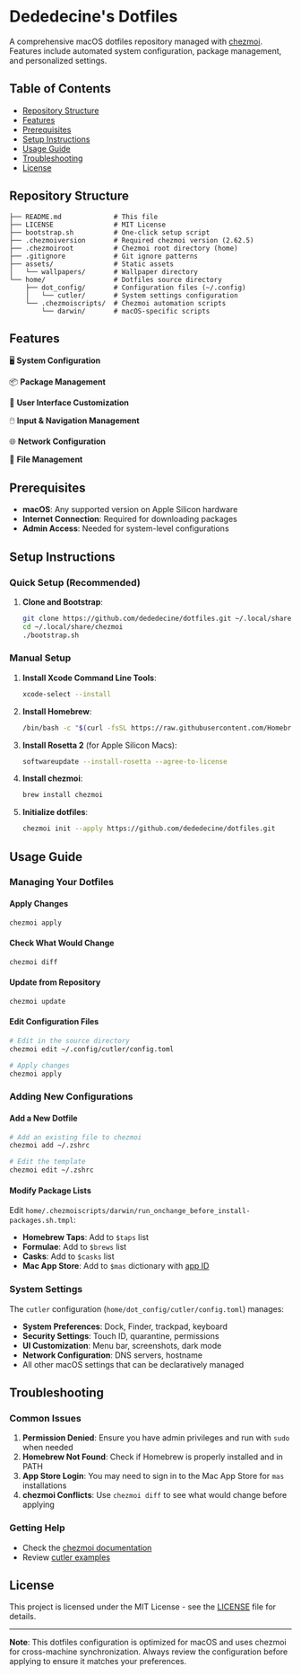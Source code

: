 # Dededecine's Dotfiles

A comprehensive macOS dotfiles repository managed with [chezmoi](https://chezmoi.io). Features include automated system configuration, package management, and personalized settings.

## Table of Contents

- [Repository Structure](#repository-structure)
- [Features](#features)
- [Prerequisites](#prerequisites)
- [Setup Instructions](#setup-instructions)
- [Usage Guide](#usage-guide)
- [Troubleshooting](#troubleshooting)
- [License](#license)

## Repository Structure

```
├── README.md             # This file
├── LICENSE               # MIT License
├── bootstrap.sh          # One-click setup script
├── .chezmoiversion       # Required chezmoi version (2.62.5)
├── .chezmoiroot          # Chezmoi root directory (home)
├── .gitignore            # Git ignore patterns
├── assets/               # Static assets
│   └── wallpapers/       # Wallpaper directory     
└── home/                 # Dotfiles source directory
    ├── dot_config/       # Configuration files (~/.config)
    │   └── cutler/       # System settings configuration
    └── .chezmoiscripts/  # Chezmoi automation scripts
        └── darwin/       # macOS-specific scripts
```

## Features

🖥️ **System Configuration**

📦 **Package Management**

🎨 **User Interface Customization**

🖱️ **Input & Navigation Management**

🌐 **Network Configuration**

📁 **File Management**
## Prerequisites

- **macOS**: Any supported version on Apple Silicon hardware
- **Internet Connection**: Required for downloading packages
- **Admin Access**: Needed for system-level configurations

## Setup Instructions

### Quick Setup (Recommended)

1. **Clone and Bootstrap**:
   ```bash
   git clone https://github.com/dededecine/dotfiles.git ~/.local/share/chezmoi
   cd ~/.local/share/chezmoi
   ./bootstrap.sh
   ```

### Manual Setup

1. **Install Xcode Command Line Tools**:
   ```bash
   xcode-select --install
   ```

2. **Install Homebrew**:
   ```bash
   /bin/bash -c "$(curl -fsSL https://raw.githubusercontent.com/Homebrew/install/HEAD/install.sh)"
   ```

3. **Install Rosetta 2** (for Apple Silicon Macs):
   ```bash
   softwareupdate --install-rosetta --agree-to-license
   ```

4. **Install chezmoi**:
   ```bash
   brew install chezmoi
   ```

5. **Initialize dotfiles**:
   ```bash
   chezmoi init --apply https://github.com/dededecine/dotfiles.git
   ```

## Usage Guide

### Managing Your Dotfiles

#### Apply Changes
```bash
chezmoi apply
```

#### Check What Would Change
```bash
chezmoi diff
```

#### Update from Repository
```bash
chezmoi update
```

#### Edit Configuration Files
```bash
# Edit in the source directory
chezmoi edit ~/.config/cutler/config.toml

# Apply changes
chezmoi apply
```

### Adding New Configurations

#### Add a New Dotfile
```bash
# Add an existing file to chezmoi
chezmoi add ~/.zshrc

# Edit the template
chezmoi edit ~/.zshrc
```

#### Modify Package Lists

Edit `home/.chezmoiscripts/darwin/run_onchange_before_install-packages.sh.tmpl`:

- **Homebrew Taps**: Add to `$taps` list
- **Formulae**: Add to `$brews` list  
- **Casks**: Add to `$casks` list
- **Mac App Store**: Add to `$mas` dictionary with [app ID](https://simplemdm.com/blog/how-to-find-the-bundle-id-for-an-application/)

### System Settings

The `cutler` configuration (`home/dot_config/cutler/config.toml`) manages:

- **System Preferences**: Dock, Finder, trackpad, keyboard
- **Security Settings**: Touch ID, quarantine, permissions
- **UI Customization**: Menu bar, screenshots, dark mode
- **Network Configuration**: DNS servers, hostname
- All other macOS settings that can be declaratively managed

## Troubleshooting

### Common Issues

1. **Permission Denied**: Ensure you have admin privileges and run with `sudo` when needed
2. **Homebrew Not Found**: Check if Homebrew is properly installed and in PATH
3. **App Store Login**: You may need to sign in to the Mac App Store for `mas` installations
4. **chezmoi Conflicts**: Use `chezmoi diff` to see what would change before applying

### Getting Help

- Check the [chezmoi documentation](https://chezmoi.io)
- Review [cutler examples](https://github.com/hitblast/cutler/tree/main/examples)

## License

This project is licensed under the MIT License - see the [LICENSE](LICENSE) file for details.

---

**Note**: This dotfiles configuration is optimized for macOS and uses chezmoi for cross-machine synchronization. Always review the configuration before applying to ensure it matches your preferences. 